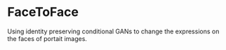 # FaceToFace

Using identity preserving conditional GANs to change the expressions on the faces of portait images. 
